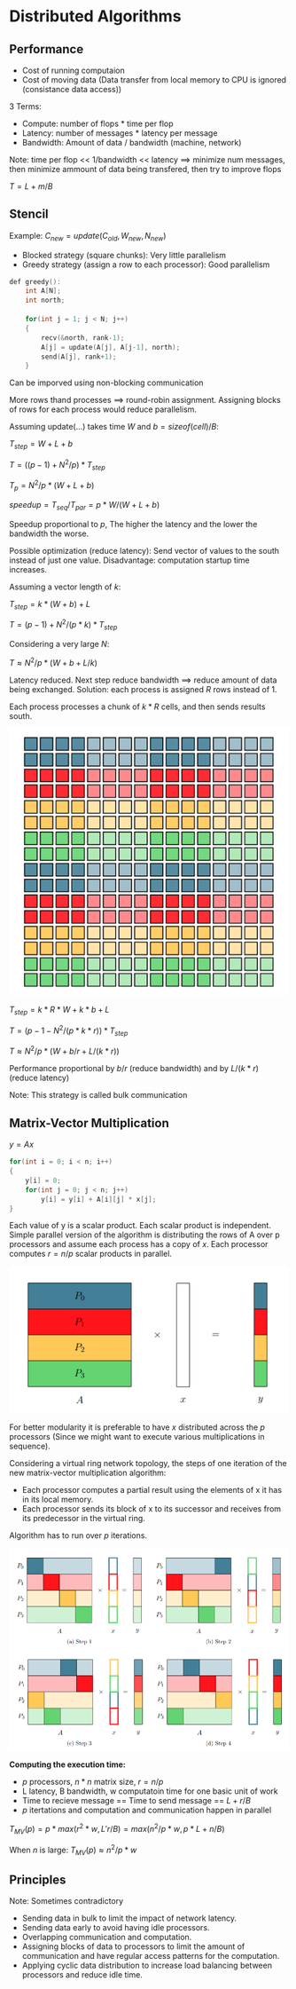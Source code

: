# Distributed Algorithms

## Performance

- Cost of running computaion
- Cost of moving data (Data transfer from local memory to CPU is ignored (consistance data access))

3 Terms:
- Compute: number of flops * time per flop
- Latency: number of messages * latency per message
- Bandwidth: Amount of data / bandwidth (machine, network)

Note: time per flop << 1/bandwidth << latency $\implies$ minimize num messages, then minimize ammount of data being transfered, then try to improve flops

$T = L + m/B$

## Stencil

Example: $C_{new} = update(C_{old}, W_{new}, N_{new})$

- Blocked strategy (square chunks): Very little parallelism
- Greedy strategy (assign a row to each processor): Good parallelism

```c++
def greedy():
    int A[N];
    int north;

    for(int j = 1; j < N; j++)
    {
        recv(&north, rank-1);
        A[j] = update(A[j], A[j-1], north);
        send(A[j], rank+1);
    }
```

Can be imporved using non-blocking communication

More rows thand processes $\implies$ round-robin assignment. Assigning blocks of rows for each process would reduce parallelism.

Assuming update(...) takes time $W$ and $b = sizeof(cell)/B$:

$T_{step} = W + L + b$

$T = ((p-1) + N^2/p)*T_{step}$

$T_p = N^2/p * (W + L + b)$

$speedup = T_{seq}/T_{par} = p * W/(W + L + b)$

Speedup proportional to $p$, The higher the latency and the lower the bandwidth the worse.

Possible optimization (reduce latency): Send vector of values to the south instead of just one value. Disadvantage: computation startup time increases.

Assuming a vector length of $k$:

$T_{step} = k * (W+b) + L$

$T = (p-1) + N^2/(p*k) * T_{step}$

Considering a very large $N$:

$T \approx N^2/p*(W + b + L/k)$

Latency reduced. Next step reduce bandwidth $\implies$ reduce amount of data being exchanged. Solution: each process is assigned $R$ rows instead of 1.

Each process processes a chunk of $k*R$ cells, and then sends results south.

![alt text](improved_stencil.png)

$T_{step} = k*R*W + k*b + L$

$T = (p - 1 - N^2/(p*k*r)) * T_{step}$

$T \approx N^2/p*(W + b/r + L/(k*r))$

Performance proportional by $b/r$ (reduce bandwidth) and by $L/(k*r)$ (reduce latency)

Note: This strategy is called bulk communication

## Matrix-Vector Multiplication

$y = Ax$

```c
for(int i = 0; i < n; i++)
{
    y[i] = 0;
    for(int j = 0; j < n; j++)
        y[i] = y[i] + A[i][j] * x[j];
}
```

Each value of y is a scalar product. Each scalar product is independent. Simple parallel version of the algorithm is distributing the rows of A over p processors and assume each process has a copy of $x$. Each processor computes $r = n/p$ scalar products in parallel.

![alt text](parallel_vector_mat_simple.png)

For better modularity it is preferable to have $x$ distributed across the $p$ processors (Since we might want to execute various multiplications in sequence).

Considering a virtual ring network topology, the steps of one iteration of the new matrix-vector multiplication algorithm:

 - Each processor computes a partial result using the elements of x it has in its local memory.
 - Each processor sends its block of x to its successor and receives from its predecessor in the
virtual ring.

Algorithm has to run over $p$ iterations.

![alt text](parallel_vector_mat.png)

**Computing the execution time:**

 - $p$ processors, $n*n$ matrix size, $r=n/p$
 - L latency, B bandwidth, w computatoin time for one basic unit of work
 - Time to recieve message == Time to send message == $L+r/B$
 - $p$ itertations and computation and communication happen in parallel

$T_{MV}(p) = p*max(r^2 * w, L 'r/B) = max(n^2/p * w, p*L + n/B)$

When $n$ is large: $T_{MV}(p) \approx n^2/p * w$

## Principles

Note: Sometimes contradictory

 - Sending data in bulk to limit the impact of network latency.
 - Sending data early to avoid having idle processors.
 - Overlapping communication and computation.
 - Assigning blocks of data to processors to limit the amount of communication and have regular access patterns for the computation.
 - Applying cyclic data distribution to increase load balancing between processors and reduce idle time.
